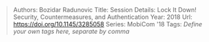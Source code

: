 > Authors: Bozidar Radunovic
> Title: Session Details: Lock It Down! Security, Countermeasures, and Authentication
> Year: 2018
> Url: https://doi.org/10.1145/3285058
> Series: MobiCom '18
> Tags: *Define your own tags here, separate by comma*